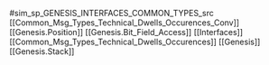 #sim_sp_GENESIS_INTERFACES_COMMON_TYPES_src
[[Common_Msg_Types_Technical_Dwells_Occurences_Conv]]
[[Genesis.Position]]
[[Genesis.Bit_Field_Access]]
[[Interfaces]]
[[Common_Msg_Types_Technical_Dwells_Occurences]]
[[Genesis]]
[[Genesis.Stack]]
